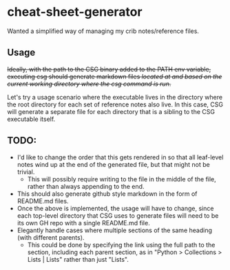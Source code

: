 # cheat-sheet-generator
Wanted a simplified way of managing my crib notes/reference files.

## Usage

~~Ideally, with the path to the CSG binary added to the PATH env variable, executing csg should generate markdown files _located at and based on the current working directory where the csg command is run_.~~

Let's try a usage scenario where the executable lives in the directory where the root directory for each set of reference notes also live. In this case, CSG will generate a separate file for each directory that is a sibling to the CSG executable itself.

## TODO:
- I'd like to change the order that this gets rendered in so that all leaf-level notes wind up at the end of the generated file, but that might not be trivial.
    - This will possibly require writing to the file in the middle of the file, rather than always appending to the end.
- This should also generate github style markdown in the form of README.md files.
- Once the above is implemented, the usage will have to change, since each top-level directory that CSG uses to generate files will need to be its own GH repo with a single README.md file.
- Elegantly handle cases where multiple sections of the same heading (with different parents).
    - This could be done by specifying the link using the full path to the section, including each parent section, as in "Python > Collections > Lists | Lists" rather than just "Lists".